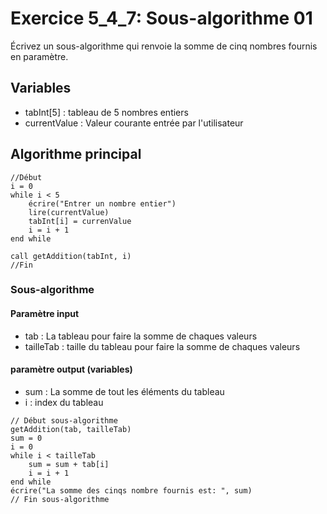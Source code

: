 # Exercice 5_4_7: Sous-algorithme 01

Écrivez un sous-algorithme qui renvoie la somme de cinq nombres fournis en paramètre.

## Variables

- tabInt[5] : tableau de 5 nombres entiers
- currentValue : Valeur courante entrée par l'utilisateur

## Algorithme principal

```
//Début
i = 0
while i < 5
    écrire("Entrer un nombre entier")
    lire(currentValue)
    tabInt[i] = currenValue
    i = i + 1
end while

call getAddition(tabInt, i)
//Fin
```

### Sous-algorithme

#### Paramètre input

- tab : La tableau pour faire la somme de chaques valeurs
- tailleTab : taille du tableau pour faire la somme de chaques valeurs

#### paramètre output (variables)

- sum : La somme de tout les éléments du tableau
- i : index du tableau

```
// Début sous-algorithme
getAddition(tab, tailleTab)
sum = 0
i = 0
while i < tailleTab
    sum = sum + tab[i]
    i = i + 1
end while
écrire("La somme des cinqs nombre fournis est: ", sum)
// Fin sous-algorithme
```
